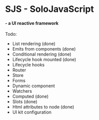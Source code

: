 # SJS - SoloJavaScript

#### - a UI reactive framework


Todo:

- List rendering (done)
- Emits from components (done)
- Conditional rendering (done)
- Lifecycle hook mounted (done)
- Lifecycle hooks
- Router
- Store
- Forms
- Dynamic component
- Watchers
- Computed (done)
- Slots (done)
- Html attributes to node (done)
- UI kit configuration
